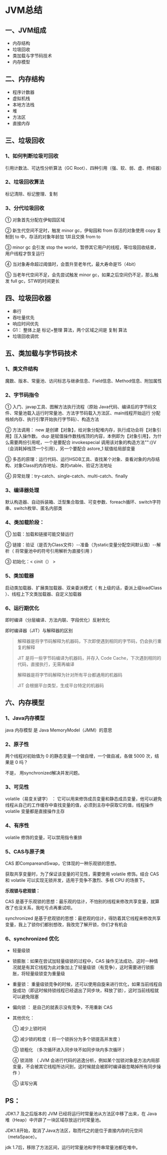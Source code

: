 # JVM总结

## 一、JVM组成

* 内存结构
* 垃圾回收
* 类加载与字节码技术
* 内存模型



## 二、内存结构

* 程序计数器
* 虚拟机栈
* 本地方法栈
* 堆
* 方法区
* 直接内存



## 三、垃圾回收

### 1、如何判断垃圾可回收

引用计数法、可达性分析算法（GC Root）、四种引用（强、软、弱、虚、终结器）

### 2、垃圾回收算法

标记清除、标记整理、复制

### 3、分代垃圾回收

① 对象首先分配在伊甸园区域 

② 新生代空间不足时，触发 minor gc，伊甸园和 from 存活的对象使用 copy 复制到 to 中，存活的对象年龄加 1并且交换 from to 

③ minor gc 会引发 stop the world，暂停其它用户的线程，等垃圾回收结束，用户线程才恢复运行 

④ 当对象寿命超过阈值时，会晋升至老年代，最大寿命是15（4bit） 

⑤ 当老年代空间不足，会先尝试触发 minor gc，如果之后空间仍不足，那么触发 full gc，STW的时间更长 



## 四、垃圾回收器

* 串行
* 吞吐量优先
* 响应时间优先
* G1： 整体上是 标记+整理 算法，两个区域之间是 复制 算法 
* 垃圾回收调优



## 五、类加载与字节码技术

### 1、类文件结构

魔数、版本、常量池、访问标志与继承信息、Field信息、Method信息、附加属性

### 2、字节码指令

① 入门、javap工具、图解方法执行流程（原始 Java代码、编译后的字节码文件、常量池载入运行时常量池、方法字节码载入方法区、main线程开始运行 分配栈帧内存、执行引擎开始执行字节码）、构造方法

② 方法调用： new 是创建【对象】，给对象分配堆内存，执行成功会将【对象引用】压入操作数。 dup 是赋值操作数栈栈顶的内容，本例即为【对象引用】，为什么需要两份引用呢，一个是要配合 invokespecial 调用该对象的构造方法"<init>":()V（会消耗掉栈顶一个引用），另一个要配合 astore_1 赋值给局部变量 

③ 多态的原理：运行代码、运行HSDB工具、查找某个对象、查看对象的内存结构、对象Class的内存地址、类的vtable、验证方法地址

④ 异常处理：try-catch、single-catch、multi-catch、finally

### 3、编译器处理

默认构造器、自动拆装箱、泛型集合取值、可变参数、foreach循环、switch字符串、switch枚举、匿名内部类

### 4、类加载阶段：

① 加载：加载和链接可能交替运行

② 链接：验证（是否为Class文件）--准备（为static变量分配空间默认值）--解析（ 将常量池中的符号引用解析为直接引用 ）

③ 初始化：< cinit（） >

### 5、类加载器

启动类加载器、扩展类加载器、双亲委派模式（ 有上级的话，委派上级loadClass ）、线程上下文类加载器、自定义加载器

### 6、运行期优化

即时编译（分层编译、方法内联、字段优化）反射优化

 即时编译器（JIT）与解释器的区别 

>  解释器是将字节码解释为机器码，下次即使遇到相同的字节码，仍会执行重复的解释
>
> JIT 是将一些字节码编译为机器码，并存入 Code Cache，下次遇到相同的代码，直接执行，无需再编译
>
> 解释器是将字节码解释为针对所有平台都通用的机器码
>
> JIT 会根据平台类型，生成平台特定的机器码 



## 六、内存模型

### 1、Java内存模型

 java 内存模型 是 Java MemoryModel（JMM）的意思 

### 2、原子性

 两个线程对初始值为 0 的静态变量一个做自增，一个做自减，各做 5000 次，结果是 0 吗？ 

不是， 用synchronized解决并发问题。

### 3、可见性

 volatile（易变关键字） ： 它可以用来修饰成员变量和静态成员变量，他可以避免线程从自己的工作缓存中查找变量的值，必须到主存中获取它的值，线程操作 volatile 变量都是直接操作主存 

### 4、有序性

 volatile 修饰的变量，可以禁用指令重排 

### 5、CAS与原子类

CAS 即CompareandSwap，它体现的一种乐观锁的思想。 

获取共享变量时，为了保证该变量的可见性，需要使用 volatile 修饰。结合 CAS 和 volatile 可以实现无锁并发，适用于竞争不激烈、多核 CPU 的场景下。

 **乐观锁与悲观锁：**  

CAS 是基于乐观锁的思想：最乐观的估计，不怕别的线程来修改共享变量，就算改了也没关系，我吃亏点再重试呗。

synchronized 是基于悲观锁的思想：最悲观的估计，得防着其它线程来修改共享变量，我上了锁你们都别想改，我改完了解开锁，你们才有机会 

### 6、synchronized 优化 

*  轻量级锁 

*  锁膨胀：如果在尝试加轻量级锁的过程中，CAS 操作无法成功，这时一种情况就是有其它线程为此对象加上了轻量级锁（有竞争），这时需要进行锁膨胀，将轻量级锁变为重量级 

*  重量锁： 重量级锁竞争的时候，还可以使用自旋来进行优化，如果当前线程自旋成功（即这时候持锁线程已经退出了同步块，释放了锁），这时当前线程就可以避免阻塞

*  偏向锁 ： 是自己的就表示没有竞争，不用重新 CAS 

* 其他优化： 

  ① 减少上锁时间 

  ② 减少锁的粒度（ 将一个锁拆分为多个锁提高并发度 ）

  ③ 锁粗化 （多次循环进入同步块不如同步块内多次循环 ）

  ④ 锁消除 （ JVM 会进行代码的逃逸分析，例如某个加锁对象是方法内局部变量，不会被其它线程所访问到，这时候就会被即时编译器忽略掉所有同步操作 ）

  ⑤ 读写分离 



## PS：

JDK1.7 及之后版本的 JVM 已经将运行时常量池从方法区中移了出来，在 Java 堆（Heap）中开辟了一块区域存放运行时常量池。

JDK1.8开始，取消了Java方法区，取而代之的是位于直接内存的元空间（metaSpace）。

jdk 1.7后，移除了方法区间，运行时常量池和字符串常量池都在堆中。 